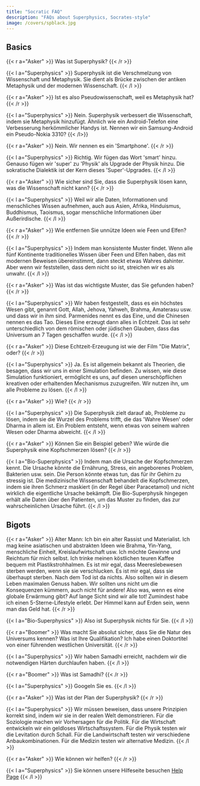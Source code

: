 ```yaml
---
title: "Socratic FAQ"
description: "FAQs about Superphysics, Socrates-style"
image: /covers/spblack.jpg
---
```




## Basics 

{{< r a="Asker" >}}
Was ist Superphysik?
{{< /r >}}

{{< l a="Superphysics" >}}
Superphysik ist die Verschmelzung von Wissenschaft und Metaphysik. Sie dient als Brücke zwischen der antiken Metaphysik und der modernen Wissenschaft.
{{< /l >}}

{{< r a="Asker" >}}
Ist es also Pseudowissenschaft, weil es Metaphysik hat?
{{< /r >}}

{{< l a="Superphysics" >}}
Nein. Superphysik verbessert die Wissenschaft, indem sie Metaphysik hinzufügt. Ähnlich wie ein Android-Telefon eine Verbesserung herkömmlicher Handys ist. Nennen wir ein Samsung-Android ein Pseudo-Nokia 3310?
{{< /l>}}

{{< r a="Asker" >}}
Nein. Wir nennen es ein 'Smartphone'.
{{< /r >}}

{{< l a="Superphysics" >}}
Richtig. Wir fügen das Wort 'smart' hinzu. Genauso fügen wir 'super' zu 'Physik' als Upgrade der Physik hinzu. Die sokratische Dialektik ist der Kern dieses 'Super'-Upgrades.
{{< /l >}}

{{< r a="Asker" >}}
Wie sicher sind Sie, dass die Superphysik lösen kann, was die Wissenschaft nicht kann?
{{< /r >}}

{{< l a="Superphysics" >}}
Weil wir alle Daten, Informationen und menschliches Wissen aufnehmen, auch aus Asien, Afrika, Hinduismus, Buddhismus, Taoismus, sogar menschliche Informationen über Außerirdische.
{{< /l >}}

{{< r a="Asker" >}}
Wie entfernen Sie unnütze Ideen wie Feen und Elfen?
{{< /r >}}

{{< l a="Superphysics" >}}
Indem man konsistente Muster findet. Wenn alle fünf Kontinente traditionelles Wissen über Feen und Elfen haben, das mit modernen Beweisen übereinstimmt, dann steckt etwas Wahres dahinter. Aber wenn wir feststellen, dass dem nicht so ist, streichen wir es als unwahr.
{{< /l >}}

{{< r a="Asker" >}}
Was ist das wichtigste Muster, das Sie gefunden haben?
{{< /r >}}

{{< l a="Superphysics" >}}
Wir haben festgestellt, dass es ein höchstes Wesen gibt, genannt Gott, Allah, Jehova, Yahweh, Brahma, Amaterasu usw. und dass wir in ihm sind. Parmenides nennt es das Eine, und die Chinesen nennen es das Tao. Dieses Eine erzeugt dann alles in Echtzeit. Das ist sehr unterschiedlich von dem römischen oder jüdischen Glauben, dass das Universum an 7 Tagen geschaffen wurde.
{{< /l >}}

{{< r a="Asker" >}}
Diese Echtzeit-Erzeugung ist wie der Film "Die Matrix", oder?
{{< /r >}}

{{< l a="Superphysics" >}}
Ja. Es ist allgemein bekannt als Theorien, die besagen, dass wir uns in einer Simulation befinden. Zu wissen, wie diese Simulation funktioniert, ermöglicht es uns, auf diesen unerschöpflichen kreativen oder erhaltenden Mechanismus zuzugreifen. Wir nutzen ihn, um alle Probleme zu lösen.
{{< /l >}}

{{< r a="Asker" >}}
Wie?
{{< /r >}}

{{< l a="Superphysics" >}}
Die Superphysik zielt darauf ab, Probleme zu lösen, indem sie die Wurzel des Problems trifft, die das 'Wahre Wesen' oder Dharma in allem ist. Ein Problem entsteht, wenn etwas von seinem wahren Wesen oder Dharma abweicht.
{{< /l >}}

{{< r a="Asker" >}}
Können Sie ein Beispiel geben? Wie würde die Superphysik eine Kopfschmerzen lösen?
{{< /r >}}

{{< l a="Bio-Superphysics" >}}
Indem man die Ursache der Kopfschmerzen kennt. Die Ursache könnte die Ernährung, Stress, ein angeborenes Problem, Bakterien usw. sein. Die Person könnte etwas tun, das für ihr Gehirn zu stressig ist. Die medizinische Wissenschaft behandelt die Kopfschmerzen, indem sie ihren Schmerz maskiert (in der Regel über Paracetamol) und nicht wirklich die eigentliche Ursache bekämpft. Die Bio-Superphysik hingegen erhält alle Daten über den Patienten, um das Muster zu finden, das zur wahrscheinlichen Ursache führt.
{{< /l >}}

## Bigots

{{< r a="Asker" >}}
Alter Mann: Ich bin ein alter Rassist und Materialist. Ich mag keine asiatischen und abstrakten Ideen wie Brahma, Yin-Yang, menschliche Einheit, Kreislaufwirtschaft usw. Ich möchte Gewinne und Reichtum für mich selbst. Ich trinke meinen köstlichen teuren Kaffee bequem mit Plastikstrohhalmen. Es ist mir egal, dass Meereslebewesen sterben werden, wenn sie sie verschlucken. Es ist mir egal, dass sie überhaupt sterben. Nach dem Tod ist da nichts. Also sollten wir in diesem Leben maximalen Genuss haben. Wir sollten uns nicht um die Konsequenzen kümmern, auch nicht für andere! Also was, wenn es eine globale Erwärmung gibt? Auf lange Sicht sind wir alle tot! Zumindest habe ich einen 5-Sterne-Lifestyle erlebt. Der Himmel kann auf Erden sein, wenn man das Geld hat.
{{< /r >}}

{{< l a="Bio-Superphysics" >}}
Also ist Superphysik nichts für Sie.
{{< /l >}}

{{< r a="Boomer" >}}
Was macht Sie absolut sicher, dass Sie die Natur des Universums kennen? Was ist Ihre Qualifikation? Ich habe einen Doktortitel von einer führenden westlichen Universität.
{{< /r >}}

{{< l a="Superphysics" >}}
Wir haben Samadhi erreicht, nachdem wir die notwendigen Härten durchlaufen haben.
{{< /l >}}

{{< r a="Boomer" >}}
Was ist Samadhi?
{{< /r >}}

{{< l a="Superphysics" >}}
Googeln Sie es.
{{< /l >}}

{{< r a="Asker" >}}
Was ist der Plan der Superphysik?
{{< /r >}}

{{< l a="Superphysics" >}}
Wir müssen beweisen, dass unsere Prinzipien korrekt sind, indem wir sie in der realen Welt demonstrieren. Für die Soziologie machen wir Vorhersagen für die Politik. Für die Wirtschaft entwickeln wir ein geldloses Wirtschaftssystem. Für die Physik testen wir die Levitation durch Schall. Für die Landwirtschaft testen wir verschiedene Anbaukombinationen. Für die Medizin testen wir alternative Medizin.
{{< /l >}}

{{< r a="Asker" >}}
Wie können wir helfen?
{{< /r >}}

{{< l a="Superphysics" >}}
Sie können unsere Hilfeseite besuchen [Help Page](/help)
{{< /l >}}

